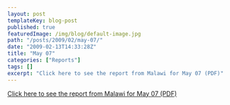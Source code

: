 ```yaml
---
layout: post
templateKey: blog-post
published: true
featuredImage: /img/blog/default-image.jpg
path: "/posts/2009/02/may-07/"
date: "2009-02-13T14:33:28Z"
title: "May 07"
categories: ["Reports"]
tags: []
excerpt: "Click here to see the report from Malawi for May 07 (PDF)"
---
```


[Click here to see the report from Malawi for May 07 (PDF)](../../pdfs/reports/Landirani%20Report%20May%202007.pdf)